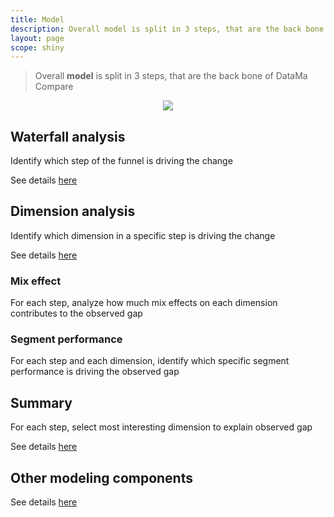 ```yaml
---
title: Model
description: Overall model is split in 3 steps, that are the back bone of DataMa Compare.
layout: page
scope: shiny
---
```


> Overall **model** is split in 3 steps, that are the back bone of DataMa Compare

<center><img src="{{site.url}}/{{site.baseurl}}/core_app/compare/images/Model-300x266.jpg"/></center>

## Waterfall analysis
Identify which step of the funnel is driving the change

See details [here]({{site.url}}/{{site.baseurl}}/core_app/compare/model/waterfall)

## Dimension analysis
Identify which dimension in a specific step is driving the change

See details [here]({{site.url}}/{{site.baseurl}}/core_app/compare/model/dimensions)

### Mix effect
For each step, analyze how much mix effects on each dimension contributes to the observed gap

### Segment performance
For each step and each dimension, identify which specific segment performance is driving the observed gap

## Summary
For each step, select most interesting dimension to explain observed gap

See details [here]({{site.url}}/{{site.baseurl}}/core_app/compare/model/waterfall/summary_view)

## Other modeling components
See details [here]({{site.url}}/{{site.baseurl}}/core_app/compare/model/modeling_components)
